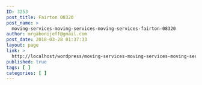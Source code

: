 ```yaml
---
ID: 3253
post_title: Fairton 08320
post_name: >
  moving-services-moving-services-moving-services-fairton-08320
author: mrgabonijeff@gmail.com
post_date: 2018-03-28 01:37:33
layout: page
link: >
  http://localhost/wordpress/moving-services-moving-services-moving-services-fairton-08320/
published: true
tags: [ ]
categories: [ ]
---
```

